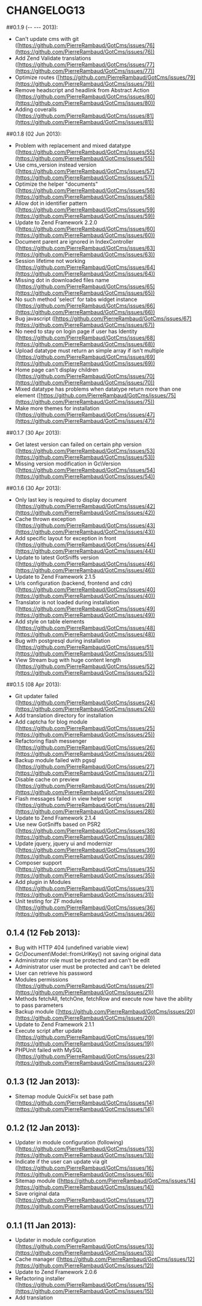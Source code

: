 # CHANGELOG13

##0.1.9 (-- --- 2013):
- Can't update cms with git ([https://github.com/PierreRambaud/GotCms/issues/76](https://github.com/PierreRambaud/GotCms/issues/76))
- Add Zend Validate translations ([https://github.com/PierreRambaud/GotCms/issues/77](https://github.com/PierreRambaud/GotCms/issues/77))
- Optimize routes ([https://github.com/PierreRambaud/GotCms/issues/79](https://github.com/PierreRambaud/GotCms/issues/79))
- Remove headscript and headlink from Abstract Action ([https://github.com/PierreRambaud/GotCms/issues/80](https://github.com/PierreRambaud/GotCms/issues/80))
- Adding coveralls ([https://github.com/PierreRambaud/GotCms/issues/81](https://github.com/PierreRambaud/GotCms/issues/81))

##0.1.8 (02 Jun 2013):
- Problem with replacement and mixed datatype ([https://github.com/PierreRambaud/GotCms/issues/55](https://github.com/PierreRambaud/GotCms/issues/55))
- Use cms_version instead version ([https://github.com/PierreRambaud/GotCms/issues/57](https://github.com/PierreRambaud/GotCms/issues/57))
- Optimize the helper "documents" ([https://github.com/PierreRambaud/GotCms/issues/58](https://github.com/PierreRambaud/GotCms/issues/58))
- Allow dot in identifier pattern ([https://github.com/PierreRambaud/GotCms/issues/59](https://github.com/PierreRambaud/GotCms/issues/59))
- Update to Zend Framework 2.2.0 ([https://github.com/PierreRambaud/GotCms/issues/60](https://github.com/PierreRambaud/GotCms/issues/60))
- Document parent are ignored in IndexController ([https://github.com/PierreRambaud/GotCms/issues/63](https://github.com/PierreRambaud/GotCms/issues/63))
- Session lifetime not working ([https://github.com/PierreRambaud/GotCms/issues/64](https://github.com/PierreRambaud/GotCms/issues/64))
- Missing dot in downloaded files name ([https://github.com/PierreRambaud/GotCms/issues/65](https://github.com/PierreRambaud/GotCms/issues/65))
- No such method 'select' for tabs widget instance ([https://github.com/PierreRambaud/GotCms/issues/66](https://github.com/PierreRambaud/GotCms/issues/66))
- Bug javascript ([https://github.com/PierreRambaud/GotCms/issues/67](https://github.com/PierreRambaud/GotCms/issues/67))
- No need to stay on login page if user has Identity ([https://github.com/PierreRambaud/GotCms/issues/68](https://github.com/PierreRambaud/GotCms/issues/68))
- Upload datatype must return an simple array if isn't multiple ([https://github.com/PierreRambaud/GotCms/issues/69](https://github.com/PierreRambaud/GotCms/issues/69))
- Home page can't display children ([https://github.com/PierreRambaud/GotCms/issues/70](https://github.com/PierreRambaud/GotCms/issues/70))
- Mixed datatype has problems when datatype return more than one element ([https://github.com/PierreRambaud/GotCms/issues/75](https://github.com/PierreRambaud/GotCms/issues/75))
- Make more themes for installation ([https://github.com/PierreRambaud/GotCms/issues/47](https://github.com/PierreRambaud/GotCms/issues/47))

##0.1.7 (30 Apr 2013):
- Get latest version can failed on certain php version ([https://github.com/PierreRambaud/GotCms/issues/53](https://github.com/PierreRambaud/GotCms/issues/53))
- Missing version modification in Gc\Version ([https://github.com/PierreRambaud/GotCms/issues/54](https://github.com/PierreRambaud/GotCms/issues/54))

##0.1.6 (30 Apr 2013):
- Only last key is required to display document ([https://github.com/PierreRambaud/GotCms/issues/42](https://github.com/PierreRambaud/GotCms/issues/42))
- Cache thrown exception ([https://github.com/PierreRambaud/GotCms/issues/43](https://github.com/PierreRambaud/GotCms/issues/43))
- Add specific layout for exception in front ([https://github.com/PierreRambaud/GotCms/issues/44](https://github.com/PierreRambaud/GotCms/issues/44))
- Update to latest GotSniffs version ([https://github.com/PierreRambaud/GotCms/issues/46](https://github.com/PierreRambaud/GotCms/issues/46))
- Update to Zend Framework 2.1.5
- Urls configuration (backend, frontend and cdn) ([https://github.com/PierreRambaud/GotCms/issues/40](https://github.com/PierreRambaud/GotCms/issues/40))
- Translator is not loaded during installation ([https://github.com/PierreRambaud/GotCms/issues/49](https://github.com/PierreRambaud/GotCms/issues/49))
- Add style on table elements ([https://github.com/PierreRambaud/GotCms/issues/48](https://github.com/PierreRambaud/GotCms/issues/48))
- Bug with postgresql during installation ([https://github.com/PierreRambaud/GotCms/issues/51](https://github.com/PierreRambaud/GotCms/issues/51))
- View Stream bug with huge content length ([https://github.com/PierreRambaud/GotCms/issues/52](https://github.com/PierreRambaud/GotCms/issues/52))

##0.1.5 (08 Apr 2013):
- Git updater failed ([https://github.com/PierreRambaud/GotCms/issues/24](https://github.com/PierreRambaud/GotCms/issues/24))
- Add translation directory for installation
- Add captcha for blog module ([https://github.com/PierreRambaud/GotCms/issues/25](https://github.com/PierreRambaud/GotCms/issues/25))
- Refactoring flash messenger ([https://github.com/PierreRambaud/GotCms/issues/26](https://github.com/PierreRambaud/GotCms/issues/26))
- Backup module failed with pgsql ([https://github.com/PierreRambaud/GotCms/issues/27](https://github.com/PierreRambaud/GotCms/issues/27))
- Disable cache on preview ([https://github.com/PierreRambaud/GotCms/issues/29](https://github.com/PierreRambaud/GotCms/issues/29))
- Flash messages failed in view helper script ([https://github.com/PierreRambaud/GotCms/issues/28](https://github.com/PierreRambaud/GotCms/issues/28))
- Update to Zend Framework 2.1.4
- Use new GotSniffs based on PSR2 ([https://github.com/PierreRambaud/GotCms/issues/38](https://github.com/PierreRambaud/GotCms/issues/38))
- Update jquery, jquery ui and modernizr ([https://github.com/PierreRambaud/GotCms/issues/39](https://github.com/PierreRambaud/GotCms/issues/39))
- Composer support ([https://github.com/PierreRambaud/GotCms/issues/35](https://github.com/PierreRambaud/GotCms/issues/35))
- Add plugin in Modules ([https://github.com/PierreRambaud/GotCms/issues/31](https://github.com/PierreRambaud/GotCms/issues/31))
- Unit testing for ZF modules ([https://github.com/PierreRambaud/GotCms/issues/36](https://github.com/PierreRambaud/GotCms/issues/36))

## 0.1.4 (12 Feb 2013):
- Bug with HTTP 404 (undefined variable view)
- Gc\Document\Model::fromUrlKey() not saving original data
- Administrator role must be protected and can't be edit
- Administrator user must be protected and can't be deleted
- User can retrieve his password
- Modules permissions ([https://github.com/PierreRambaud/GotCms/issues/21](https://github.com/PierreRambaud/GotCms/issues/21))
- Methods fetchAll, fetchOne, fetchRow and execute now have the ability to pass parameters
- Backup module ([https://github.com/PierreRambaud/GotCms/issues/20](https://github.com/PierreRambaud/GotCms/issues/20))
- Update to Zend Framework 2.1.1
- Execute script after update ([https://github.com/PierreRambaud/GotCms/issues/19](https://github.com/PierreRambaud/GotCms/issues/19))
- PHPUnit failed with MySQL ([https://github.com/PierreRambaud/GotCms/issues/23](https://github.com/PierreRambaud/GotCms/issues/23))

## 0.1.3 (12 Jan 2013):
- Sitemap module QuickFix set base path ([https://github.com/PierreRambaud/GotCms/issues/14](https://github.com/PierreRambaud/GotCms/issues/14))

## 0.1.2 (12 Jan 2013):
- Updater in module configuration (following) ([https://github.com/PierreRambaud/GotCms/issues/13](https://github.com/PierreRambaud/GotCms/issues/13))
- Indicate if the user can update via git ([https://github.com/PierreRambaud/GotCms/issues/16](https://github.com/PierreRambaud/GotCms/issues/16))
- Sitemap module ([https://github.com/PierreRambaud/GotCms/issues/14](https://github.com/PierreRambaud/GotCms/issues/14))
- Save original data ([https://github.com/PierreRambaud/GotCms/issues/17](https://github.com/PierreRambaud/GotCms/issues/17))

## 0.1.1 (11 Jan 2013):
- Updater in module configuration ([https://github.com/PierreRambaud/GotCms/issues/13](https://github.com/PierreRambaud/GotCms/issues/13))
- Cache manager ([https://github.com/PierreRambaud/GotCms/issues/12](https://github.com/PierreRambaud/GotCms/issues/12))
- Update to Zend Framework 2.0.6
- Refactoring installer ([https://github.com/PierreRambaud/GotCms/issues/15](https://github.com/PierreRambaud/GotCms/issues/15))
- Add translation
